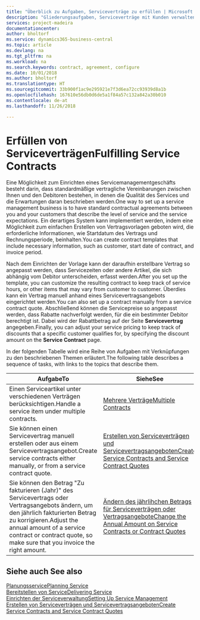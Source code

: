 ```yaml
---
title: "Überblick zu Aufgaben, Serviceverträge zu erfüllen | Microsoft Docs"
description: "Gliederungsaufgaben, Serviceverträge mit Kunden verwalten."
services: project-madeira
documentationcenter: 
author: bholtorf
ms.service: dynamics365-business-central
ms.topic: article
ms.devlang: na
ms.tgt_pltfrm: na
ms.workload: na
ms.search.keywords: contract, agreement, configure
ms.date: 10/01/2018
ms.author: bholtorf
ms.translationtype: HT
ms.sourcegitcommit: 33b900f1ac9e295921e7f3d6ea72cc93939d8a1b
ms.openlocfilehash: 167610e56db0d6de5a1f84a57c132a842a30b010
ms.contentlocale: de-at
ms.lasthandoff: 11/26/2018

---
```

# <a name="fulfilling-service-contracts"></a><span data-ttu-id="f6984-103">Erfüllen von Serviceverträgen</span><span class="sxs-lookup"><span data-stu-id="f6984-103">Fulfilling Service Contracts</span></span> 
<span data-ttu-id="f6984-104">Eine Möglichkeit zum Einrichten eines Servicemanagementgeschäfts besteht darin, dass standardmäßige vertragliche Vereinbarungen zwischen Ihnen und den Debitoren bestehen, in denen die Qualität des Services und die Erwartungen daran beschrieben werden.</span><span class="sxs-lookup"><span data-stu-id="f6984-104">One way to set up a service management business is to have standard contractual agreements between you and your customers that describe the level of service and the service expectations.</span></span> <span data-ttu-id="f6984-105">Ein derartiges System kann implementiert werden, indem eine Möglichkeit zum einfachen Erstellen von Vertragsvorlagen geboten wird, die erforderliche Informationen, wie Startdatum des Vertrags und Rechnungsperiode, beinhalten.</span><span class="sxs-lookup"><span data-stu-id="f6984-105">You can create contract templates that include necessary information, such as customer, start date of contract, and invoice period.</span></span>  
  
<span data-ttu-id="f6984-106">Nach dem Einrichten der Vorlage kann der daraufhin erstellbare Vertrag so angepasst werden, dass Servicezeiten oder andere Artikel, die sich abhängig vom Debitor unterscheiden, erfasst werden.</span><span class="sxs-lookup"><span data-stu-id="f6984-106">After you set up the template, you can customize the resulting contract to keep track of service hours, or other items that may vary from customer to customer.</span></span> <span data-ttu-id="f6984-107">Überdies kann ein Vertrag manuell anhand eines Servicevertragsangebots eingerichtet werden.</span><span class="sxs-lookup"><span data-stu-id="f6984-107">You can also set up a contract manually from a service contract quote.</span></span> <span data-ttu-id="f6984-108">Abschließend können die Servicepreise so angepasst werden, dass Rabatte nachverfolgt werden, für die ein bestimmter Debitor berechtigt ist. Dabei wird der Rabattbetrag auf der Seite **Servicevertrag** angegeben.</span><span class="sxs-lookup"><span data-stu-id="f6984-108">Finally, you can adjust your service pricing to keep track of discounts that a specific customer qualifies for, by specifying the discount amount on the **Service Contract** page.</span></span>  

<span data-ttu-id="f6984-109">In der folgenden Tabelle wird eine Reihe von Aufgaben mit Verknüpfungen zu den beschriebenen Themen erläutert.</span><span class="sxs-lookup"><span data-stu-id="f6984-109">The following table describes a sequence of tasks, with links to the topics that describe them.</span></span>   
  
|<span data-ttu-id="f6984-110">**Aufgabe**</span><span class="sxs-lookup"><span data-stu-id="f6984-110">**To**</span></span>|<span data-ttu-id="f6984-111">**Siehe**</span><span class="sxs-lookup"><span data-stu-id="f6984-111">**See**</span></span>|  
|------------|-------------|  
|<span data-ttu-id="f6984-112">Einen Serviceartikel unter verschiedenen Verträgen berücksichtigen.</span><span class="sxs-lookup"><span data-stu-id="f6984-112">Handle a service item under multiple contracts.</span></span> | [<span data-ttu-id="f6984-113">Mehrere Verträge</span><span class="sxs-lookup"><span data-stu-id="f6984-113">Multiple Contracts</span></span>](service-multiple-contracts.md)|  
|<span data-ttu-id="f6984-114">Sie können einen Servicevertrag manuell erstellen oder aus einem Servicevertragsangebot.</span><span class="sxs-lookup"><span data-stu-id="f6984-114">Create service contracts either manually, or from a service contract quote.</span></span>| [<span data-ttu-id="f6984-115">Erstellen von Serviceverträgen und Servicevertragsangeboten</span><span class="sxs-lookup"><span data-stu-id="f6984-115">Create Service Contracts and Service Contract Quotes</span></span>](service-how-to-create-service-contracts-and-service-contract-quotes.md)|
|<span data-ttu-id="f6984-116">Sie können den Betrag "Zu fakturieren (Jahr)" des Servicevertrags oder Vertragsangebots ändern, um den jährlich fakturierten Betrag zu korrigieren.</span><span class="sxs-lookup"><span data-stu-id="f6984-116">Adjust the annual amount of a service contract or contract quote, so make sure that you invoice the right amount.</span></span>|[<span data-ttu-id="f6984-117">Ändern des jährlihchen Betrags für Serviceverträgen oder Vertragsangebote</span><span class="sxs-lookup"><span data-stu-id="f6984-117">Change the Annual Amount on Service Contracts or Contract Quotes</span></span>](service-how-to-change-the-annual-amount-on-service-contracts-or-contract-quotes.md)|

## <a name="see-also"></a><span data-ttu-id="f6984-118">Siehe auch </span><span class="sxs-lookup"><span data-stu-id="f6984-118">See also</span></span>
[<span data-ttu-id="f6984-119">Planungsservice</span><span class="sxs-lookup"><span data-stu-id="f6984-119">Planning Service</span></span>](service-plan-service.md)  
[<span data-ttu-id="f6984-120">Bereitstellen von Service</span><span class="sxs-lookup"><span data-stu-id="f6984-120">Delivering Service</span></span>](service-deliver-service.md)  
[<span data-ttu-id="f6984-121">Einrichten der Serviceverwaltung</span><span class="sxs-lookup"><span data-stu-id="f6984-121">Setting Up Service Management</span></span>](service-setup-service.md)  
[<span data-ttu-id="f6984-122">Erstellen von Serviceverträgen und Servicevertragsangeboten</span><span class="sxs-lookup"><span data-stu-id="f6984-122">Create Service Contracts and Service Contract Quotes</span></span>](service-how-to-create-service-contracts-and-service-contract-quotes.md)  

